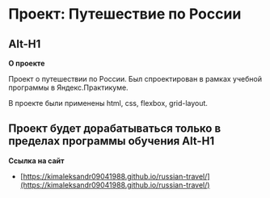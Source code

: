 # Проект: Путешествие по России
Alt-H1
------
**О проекте**

Проект о путешествии по России. Был спроектирован в рамках учебной программы в Яндекс.Практикуме.

В проекте были применены html, css, flexbox, grid-layout.

Проект будет дорабатываться только в пределах программы обучения
Alt-H1
------
**Ссылка на сайт**

* [https://kimaleksandr09041988.github.io/russian-travel/](https://kimaleksandr09041988.github.io/russian-travel/)
